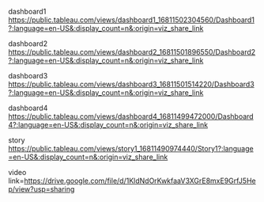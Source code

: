dashboard1 https://public.tableau.com/views/dashboard1_16811502304560/Dashboard1?:language=en-US&:display_count=n&:origin=viz_share_link



dashboard2 https://public.tableau.com/views/dashboard2_16811501896550/Dashboard2?:language=en-US&:display_count=n&:origin=viz_share_link


dashboard3 https://public.tableau.com/views/dashboard3_16811501514220/Dashboard3?:language=en-US&:display_count=n&:origin=viz_share_link



dashboard4 https://public.tableau.com/views/dashboard4_16811499472000/Dashboard4?:language=en-US&:display_count=n&:origin=viz_share_link




story  https://public.tableau.com/views/story1_16811490974440/Story1?:language=en-US&:display_count=n&:origin=viz_share_link


video link=https://drive.google.com/file/d/1KldNdOrKwkfaaV3XGrE8mxE9GrfJ5Hep/view?usp=sharing

